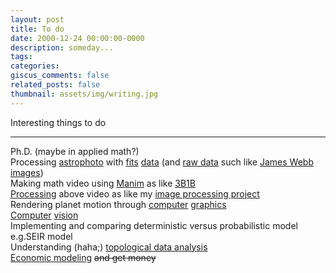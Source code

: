 ```yaml
---
layout: post
title: To do
date: 2000-12-24 00:00:00-0000
description: someday...
tags: 
categories: 
giscus_comments: false
related_posts: false
thumbnail: assets/img/writing.jpg
---
```

Interesting things to do
<hr>
Ph.D. (maybe in applied math?)
<br>
Processing <a href="https://www.universe-of-learning.org/resources/projects/nasas-astrophoto-challenge">astrophoto</a> with <a href="https://waps.cfa.harvard.edu/microobservatory/MOImageDirectory/ImageDirectory.php">fits</a> <a href="https://hla.stsci.edu/hlaview.html">data</a> (and <a href="https://mast.stsci.edu/portal/Mashup/Clients/Mast/Portal.html">raw data</a>
 such like <a href="https://webbtelescope.org/contents/articles/how-are-webbs-full-color-images-made">James Webb images</a>)
<br>
Making math video using <a href="https://www.manim.community">Manim</a> as like <a href="https://www.3blue1brown.com">3B1B</a>
<br>
<a href="https://learning.oreilly.com/library/view/digital-video-processing/9780133991116">Processing</a> above video as like my <a href="{{ '../projects/imageprocessing.jl' | relative_url }}">image processing project</a>
<br>
Rendering planet motion through <a href="https://learning.oreilly.com/library/view/fundamentals-of-computer/9781000426359">computer</a> <a href="https://learning.oreilly.com/library/view/hughes-computer-graphics-3-e/9780133373721">graphics</a>
<br>
<a href="https://szeliski.org/Book/">Computer</a> <a href="https://www.informit.com/store/computer-vision-a-modern-approach-9780136085928">vision</a>
<br>
Implementing and comparing deterministic versus probabilistic model e.g.SEIR model
<br>
Understanding (haha;) <a href="https://www.frontiersin.org/articles/10.3389/frai.2021.667963/full">topological data analysis</a>
<br>
<a href="https://quantecon.org/">Economic modeling</a> <del>and get money</del>